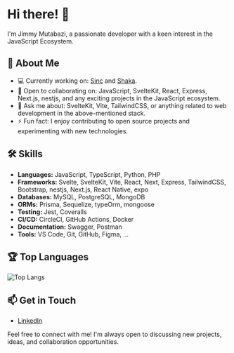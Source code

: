 # Hi there! 👋

I'm Jimmy Mutabazi, a passionate developer with a keen interest in the JavaScript Ecosystem.

## 🚀 About Me
- 💻 Currently working on: [Sinc](https://www.sinc.events/explore) and [Shaka](https://www.shaka.rw).
- 🤝 Open to collaborating on: JavaScript, SvelteKit, React, Express, Next.js, nestjs, and any exciting projects in the JavaScript ecosystem.
- 💬 Ask me about: SvelteKit, Vite, TailwindCSS, or anything related to web development in the above-mentioned stack.
- ⚡ Fun fact: I enjoy contributing to open source projects and experimenting with new technologies.

## 🛠️ Skills
- **Languages:** JavaScript, TypeScript, Python, PHP
- **Frameworks:** Svelte, SvelteKit, Vite, React, Next, Express, TailwindCSS, Bootstrap, nestjs, Next.js, React Native, expo
- **Databases:** MySQL, PostgreSQL, MongoDB
- **ORMs:** Prisma, Sequelize, typeOrm, mongoose
- **Testing:** Jest, Coveralls
- **CI/CD:** CircleCI, GitHub Actions, Docker
- **Documentation:** Swagger, Postman
- **Tools:** VS Code, Git, GitHub, Figma, ...

<!-- ## 📈 GitHub Stats
![GitHub stats](https://github-readme-stats.vercel.app/api?username=jimmymut&show_icons=true&theme=radical) -->

## 🏆 Top Languages
![Top Langs](https://github-readme-stats.vercel.app/api/top-langs/?username=jimmymut&layout=compact&theme=radical)

## 📫 Get in Touch
- [LinkedIn](https://www.linkedin.com/in/mutabazi-jimmy-134528116/)

Feel free to connect with me! I'm always open to discussing new projects, ideas, and collaboration opportunities.
